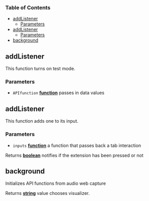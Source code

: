 <!-- Generated by documentation.js. Update this documentation by updating the source code. -->

### Table of Contents

-   [addListener][1]
    -   [Parameters][2]
-   [addListener][3]
    -   [Parameters][4]
-   [background][5]

## addListener

This function turns on test mode.

### Parameters

-   `APIfunction` **[function][6]** passes in data values

## addListener

This function adds one to its input.

### Parameters

-   `inputs` **[function][6]** a function that passes back a tab interaction

Returns **[boolean][7]** notifies if the extension has been pressed or not

## background

Initializes API functions from audio web capture

Returns **[string][8]** value chooses visualizer.

[1]: #addlistener

[2]: #parameters

[3]: #addlistener-1

[4]: #parameters-1

[5]: #background

[6]: https://developer.mozilla.org/docs/Web/JavaScript/Reference/Statements/function

[7]: https://developer.mozilla.org/docs/Web/JavaScript/Reference/Global_Objects/Boolean

[8]: https://developer.mozilla.org/docs/Web/JavaScript/Reference/Global_Objects/String
